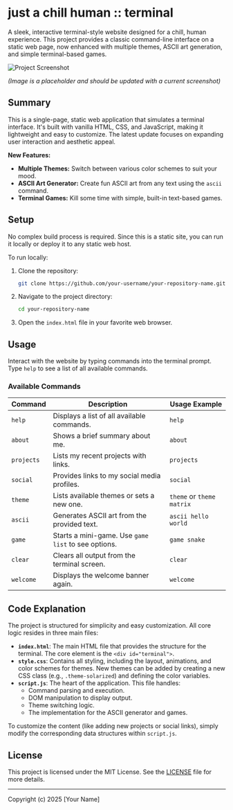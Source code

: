 # just a chill human :: terminal

A sleek, interactive terminal-style website designed for a chill, human experience. This project provides a classic command-line interface on a static web page, now enhanced with multiple themes, ASCII art generation, and simple terminal-based games.


![Project Screenshot](https://user-images.githubusercontent.com/83253033/154887309-844a4b2a-0a0e-4735-a681-37f075b058c4.png)

*(Image is a placeholder and should be updated with a current screenshot)*

## Summary

This is a single-page, static web application that simulates a terminal interface. It's built with vanilla HTML, CSS, and JavaScript, making it lightweight and easy to customize. The latest update focuses on expanding user interaction and aesthetic appeal.

**New Features:**
*   **Multiple Themes:** Switch between various color schemes to suit your mood.
*   **ASCII Art Generator:** Create fun ASCII art from any text using the `ascii` command.
*   **Terminal Games:** Kill some time with simple, built-in text-based games.

## Setup

No complex build process is required. Since this is a static site, you can run it locally or deploy it to any static web host.

To run locally:
1.  Clone the repository:
    ```bash
    git clone https://github.com/your-username/your-repository-name.git
    ```
2.  Navigate to the project directory:
    ```bash
    cd your-repository-name
    ```
3.  Open the `index.html` file in your favorite web browser.

## Usage

Interact with the website by typing commands into the terminal prompt. Type `help` to see a list of all available commands.

### Available Commands

| Command         | Description                                                                 | Usage Example                |
| --------------- | --------------------------------------------------------------------------- | ---------------------------- |
| `help`          | Displays a list of all available commands.                                  | `help`                       |
| `about`         | Shows a brief summary about me.                                             | `about`                      |
| `projects`      | Lists my recent projects with links.                                        | `projects`                   |
| `social`        | Provides links to my social media profiles.                                 | `social`                     |
| `theme`         | Lists available themes or sets a new one.                                   | `theme` or `theme matrix`    |
| `ascii`         | Generates ASCII art from the provided text.                                 | `ascii hello world`          |
| `game`          | Starts a mini-game. Use `game list` to see options.                         | `game snake`                 |
| `clear`         | Clears all output from the terminal screen.                                 | `clear`                      |
| `welcome`       | Displays the welcome banner again.                                          | `welcome`                    |

## Code Explanation

The project is structured for simplicity and easy customization. All core logic resides in three main files:

*   **`index.html`**: The main HTML file that provides the structure for the terminal. The core element is the `<div id="terminal">`.
*   **`style.css`**: Contains all styling, including the layout, animations, and color schemes for themes. New themes can be added by creating a new CSS class (e.g., `.theme-solarized`) and defining the color variables.
*   **`script.js`**: The heart of the application. This file handles:
    *   Command parsing and execution.
    *   DOM manipulation to display output.
    *   Theme switching logic.
    *   The implementation for the ASCII generator and games.

To customize the content (like adding new projects or social links), simply modify the corresponding data structures within `script.js`.

## License

This project is licensed under the MIT License. See the [LICENSE](LICENSE) file for more details.

---

Copyright (c) 2025 [Your Name]